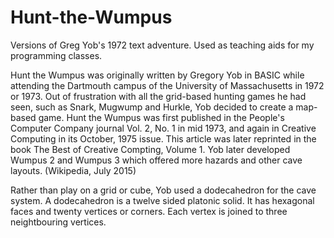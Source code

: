 # Hunt-the-Wumpus
Versions of Greg Yob's 1972 text adventure.  Used as teaching aids for my programming classes.

Hunt the Wumpus was originally written by Gregory Yob in BASIC while attending the Dartmouth campus of the University of Massachusetts in 1972 or 1973.  Out of frustration with all the grid-based hunting games he had seen, such as Snark, Mugwump and Hurkle, Yob decided to create a map-based game.  Hunt the Wumpus was first published in the People's Computer Company journal Vol. 2, No. 1 in mid 1973, and again in Creative Computing in its October, 1975 issue.  This article was later reprinted in the book The Best of Creative Compting, Volume 1.  Yob later developed Wumpus 2 and Wumpus 3 which offered more hazards and other cave layouts.
(Wikipedia, July 2015)

Rather than play on a grid or cube, Yob used a dodecahedron for the cave system.  A dodecahedron is a twelve sided platonic solid.  It has hexagonal faces and twenty vertices or corners.  Each vertex is joined to three neightbouring vertices.
